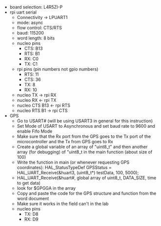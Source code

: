 * board selection: L4R5ZI-P
* rpi uart serial
	- Connectivity -> LPUART1
	- mode: async
	- flow control: CTS/RTS
	- baud: 115200
	- word length: 8 bits
	- nucleo pins
		- CTS: B13
		- RTS: B1
		- RX:  C0
		- TX:  C1
	- rpi pins (pin numbers not gpio numbers)
		- RTS: 11
		- CTS: 36
		- TX:   8
		- RX:  10
	- nucleo TX -> rpi RX
	- nucleo RX <- rpi TX
	- nucleo CTS B13 <- rpi RTS
	- nucleo RTS B1 -> rpi CTS
* GPS
	* Go to USART# (will be using USART3 in general for this instruction)
	* Set Mode of USART to Asynchronous and set baud rate to 9600 and enable Fifo Mode
	* Make sure that the Rx port from the GPS goes to the Tx port of the microcontroller and the Tx from GPS goes to Rx
	* Create a global variable of an array of "uint8_t" and then another array (for debugging) of "uint8_t in the main function (about size of 100)
	* Write the function in main (or whenever requesting GPS coordinates): HAL_StatusTypeDef GPSStatus = HAL_UART_Receive(&huart3, (uint8_t*) testData, 100, 5000);
	* HAL_UART_Receive(&huart#, global array of uint8_t, DATA_SIZE, time to get data)
	* look for $GPGGA in the array
	* Copy and paste the code for the GPS structure and function from the word document
	* Make sure it works in the field can't in the lab
	* nucleo pins
		- TX: D8
		- RX: D9
